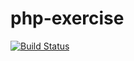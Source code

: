 # php-exercise

[![Build Status](https://travis-ci.org/takkyuuplayer/php-exercise.svg?branch=master)](https://travis-ci.org/takkyuuplayer/php-exercise)
